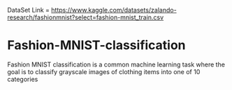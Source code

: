 DataSet Link = https://www.kaggle.com/datasets/zalando-research/fashionmnist?select=fashion-mnist_train.csv
# Fashion-MNIST-classification
Fashion MNIST classification is a common machine learning task where the goal is to classify grayscale images of clothing items into one of 10 categories
